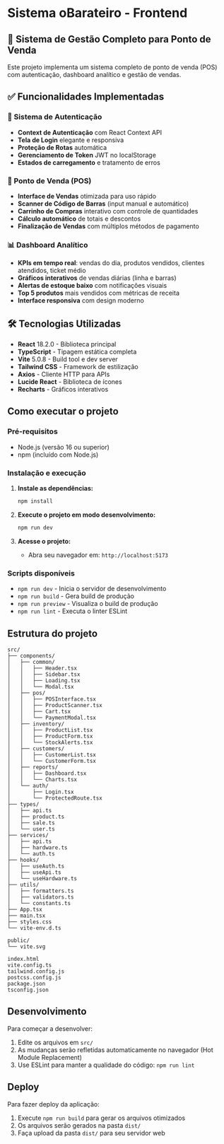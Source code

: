 # Sistema oBarateiro - Frontend

## 🚀 Sistema de Gestão Completo para Ponto de Venda

Este projeto implementa um sistema completo de ponto de venda (POS) com autenticação, dashboard analítico e gestão de vendas.

## ✅ Funcionalidades Implementadas

### 🔐 Sistema de Autenticação
- **Context de Autenticação** com React Context API
- **Tela de Login** elegante e responsiva
- **Proteção de Rotas** automática
- **Gerenciamento de Token** JWT no localStorage
- **Estados de carregamento** e tratamento de erros

### 🛒 Ponto de Venda (POS)
- **Interface de Vendas** otimizada para uso rápido
- **Scanner de Código de Barras** (input manual e automático)
- **Carrinho de Compras** interativo com controle de quantidades
- **Cálculo automático** de totais e descontos
- **Finalização de Vendas** com múltiplos métodos de pagamento

### 📊 Dashboard Analítico
- **KPIs em tempo real**: vendas do dia, produtos vendidos, clientes atendidos, ticket médio
- **Gráficos interativos** de vendas diárias (linha e barras)
- **Alertas de estoque baixo** com notificações visuais
- **Top 5 produtos** mais vendidos com métricas de receita
- **Interface responsiva** com design moderno

## 🛠️ Tecnologias Utilizadas

- **React** 18.2.0 - Biblioteca principal
- **TypeScript** - Tipagem estática completa
- **Vite** 5.0.8 - Build tool e dev server
- **Tailwind CSS** - Framework de estilização
- **Axios** - Cliente HTTP para APIs
- **Lucide React** - Biblioteca de ícones
- **Recharts** - Gráficos interativos

## Como executar o projeto

### Pré-requisitos
- Node.js (versão 16 ou superior)
- npm (incluído com Node.js)

### Instalação e execução

1. **Instale as dependências:**
   ```bash
   npm install
   ```

2. **Execute o projeto em modo desenvolvimento:**
   ```bash
   npm run dev
   ```

3. **Acesse o projeto:**
   - Abra seu navegador em: `http://localhost:5173`

### Scripts disponíveis

- `npm run dev` - Inicia o servidor de desenvolvimento
- `npm run build` - Gera build de produção
- `npm run preview` - Visualiza o build de produção
- `npm run lint` - Executa o linter ESLint

## Estrutura do projeto

```
src/
├── components/
│   ├── common/
│   │   ├── Header.tsx
│   │   ├── Sidebar.tsx
│   │   ├── Loading.tsx
│   │   └── Modal.tsx
│   ├── pos/
│   │   ├── POSInterface.tsx
│   │   ├── ProductScanner.tsx
│   │   ├── Cart.tsx
│   │   └── PaymentModal.tsx
│   ├── inventory/
│   │   ├── ProductList.tsx
│   │   ├── ProductForm.tsx
│   │   └── StockAlerts.tsx
│   ├── customers/
│   │   ├── CustomerList.tsx
│   │   └── CustomerForm.tsx
│   ├── reports/
│   │   ├── Dashboard.tsx
│   │   └── Charts.tsx
│   └── auth/
│       ├── Login.tsx
│       └── ProtectedRoute.tsx
├── types/
│   ├── api.ts
│   ├── product.ts
│   ├── sale.ts
│   └── user.ts
├── services/
│   ├── api.ts
│   ├── hardware.ts
│   └── auth.ts
├── hooks/
│   ├── useAuth.ts
│   ├── useApi.ts
│   └── useHardware.ts
├── utils/
│   ├── formatters.ts
│   ├── validators.ts
│   └── constants.ts
├── App.tsx
├── main.tsx
├── styles.css
└── vite-env.d.ts

public/
└── vite.svg

index.html
vite.config.ts
tailwind.config.js
postcss.config.js
package.json
tsconfig.json
```

## Desenvolvimento

Para começar a desenvolver:

1. Edite os arquivos em `src/`
2. As mudanças serão refletidas automaticamente no navegador (Hot Module Replacement)
3. Use ESLint para manter a qualidade do código: `npm run lint`

## Deploy

Para fazer deploy da aplicação:

1. Execute `npm run build` para gerar os arquivos otimizados
2. Os arquivos serão gerados na pasta `dist/`
3. Faça upload da pasta `dist/` para seu servidor web
